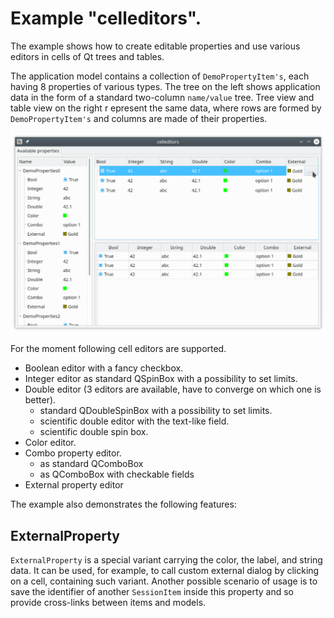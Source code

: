 # Example "celleditors".

The example shows how to create editable properties and use various editors
in cells of Qt trees and tables.

The application model contains a collection of `DemoPropertyItem's`, each having 8 properties of 
various types. The tree on the left shows application data in the form of a
standard two-column `name/value` tree. Tree view and table view on the right r
epresent the same data, where rows are formed by `DemoPropertyItem's` and 
columns are made of their properties.

![celleditors](../../doc/celleditors.png)

For the moment following cell editors are supported.

+ Boolean editor with a fancy checkbox.
+ Integer editor as standard QSpinBox with a possibility to set limits.
+ Double editor (3 editors are available, have to converge on which one is better).
  + standard QDoubleSpinBox with a possibility to set limits.
  + scientific double editor with the text-like field.
  + scientific double spin box.
+ Color editor.
+ Combo property editor.
  + as standard QComboBox
  + as QComboBox with checkable fields
+ External property editor

The example also demonstrates the following features:

## ExternalProperty

`ExternalProperty` is a special variant carrying the color, the label, and string data. 
It can be used, for example, to call custom external dialog by clicking on a cell, 
containing such variant. Another possible scenario of usage is to save the identifier 
of another `SessionItem` inside this property and so provide cross-links
between items and models.
